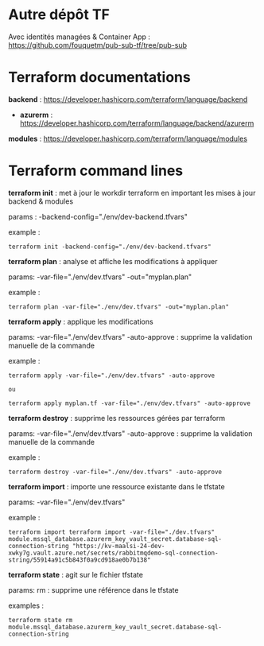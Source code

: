 # Autre dépôt TF
Avec identités managées & Container App : https://github.com/fouquetm/pub-sub-tf/tree/pub-sub

# Terraform documentations
**backend** : https://developer.hashicorp.com/terraform/language/backend
- **azurerm** : https://developer.hashicorp.com/terraform/language/backend/azurerm

**modules** : https://developer.hashicorp.com/terraform/language/modules

# Terraform command lines
**terraform init** : met à jour le workdir terraform en important les mises à jour backend & modules

params :
-backend-config="./env/dev-backend.tfvars"

example :
```
terraform init -backend-config="./env/dev-backend.tfvars"
```

**terraform plan** : analyse et affiche les modifications à appliquer

params:
-var-file="./env/dev.tfvars"
-out="myplan.plan"

example :
```
terraform plan -var-file="./env/dev.tfvars" -out="myplan.plan"
```

**terraform apply** : applique les modifications

params:
-var-file="./env/dev.tfvars"
-auto-approve : supprime la validation manuelle de la commande

example :
```
terraform apply -var-file="./env/dev.tfvars" -auto-approve

ou

terraform apply myplan.tf -var-file="./env/dev.tfvars" -auto-approve
```

**terraform destroy** : supprime les ressources gérées par terraform

params:
-var-file="./env/dev.tfvars"
-auto-approve : supprime la validation manuelle de la commande

example :
```
terraform destroy -var-file="./env/dev.tfvars" -auto-approve
```

**terraform import** : importe une ressource existante dans le tfstate

params:
-var-file="./env/dev.tfvars"

example :
```
terraform import terraform import -var-file="./dev.tfvars" module.mssql_database.azurerm_key_vault_secret.database-sql-connection-string "https://kv-maalsi-24-dev-xwky7g.vault.azure.net/secrets/rabbitmqdemo-sql-connection-string/55914a91c5b843f0a9cd918ae0b7b138"
```

**terraform state** : agit sur le fichier tfstate

params:
rm : supprime une référence dans le tfstate

examples :
```
terraform state rm module.mssql_database.azurerm_key_vault_secret.database-sql-connection-string
```